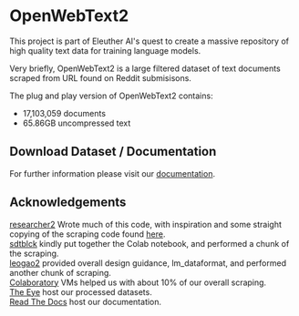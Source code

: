 # OpenWebText2

This project is part of Eleuther AI's quest to create a massive repository of high quality text data for training language models.

Very briefly, OpenWebText2 is a large filtered dataset of text documents scraped from URL found on Reddit submisisons.

The plug and play version of OpenWebText2 contains:
- 17,103,059 documents
- 65.86GB uncompressed text

## Download Dataset / Documentation

For further information please visit our [documentation](https://openwebtext2.readthedocs.io/en/latest/).

## Acknowledgements
[researcher2](https://github.com/researcher2) Wrote much of this code, with inspiration and some straight copying of the scraping code found [here](https://github.com/yet-another-account/openwebtext/).<br/>
[sdtblck](https://github.com/sdtblck/) kindly put together the Colab notebook, and performed a chunk of the scraping. <br/>
[leogao2](https://github.com/leogao2/) provided overall design guidance, lm_dataformat, and performed another chunk of scraping. <br />
[Colaboratory](https://colab.research.google.com/) VMs helped us with about 10% of our overall scraping. <br />
[The Eye](http://the-eye.eu/) host our processed datasets.<br />
[Read The Docs](https://readthedocs.org/) host our documentation.<br />

